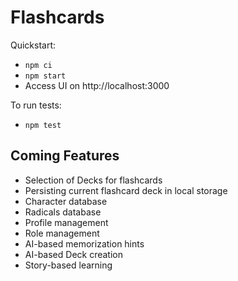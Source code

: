 # Flashcards

Quickstart:
- `npm ci`
- `npm start`
- Access UI on http://localhost:3000

To run tests:
- `npm test`

## Coming Features

- Selection of Decks for flashcards
- Persisting current flashcard deck in local storage
- Character database
- Radicals database
- Profile management
- Role management
- AI-based memorization hints
- AI-based Deck creation
- Story-based learning
